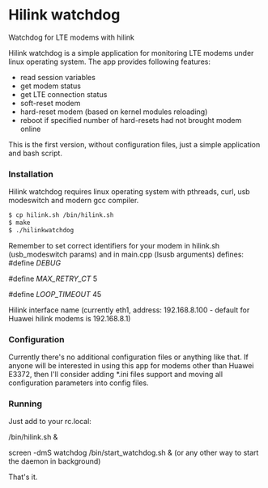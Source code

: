 # Hilink watchdog

Watchdog for LTE modems with hilink

Hilink watchdog is a simple application for monitoring LTE modems under linux operating system.
The app provides following features:
  - read session variables
  - get modem status
  - get LTE connection status
  - soft-reset modem
  - hard-reset modem (based on kernel modules reloading)
  - reboot if specified number of hard-resets had not brought modem online

This is the first version, without configuration files, just a simple application and bash script.


### Installation

Hilink watchdog requires linux operating system with pthreads, curl, usb modeswitch and modern gcc compiler.

```sh
$ cp hilink.sh /bin/hilink.sh
$ make
$ ./hilinkwatchdog
```

Remember to set correct identifiers for your modem in hilink.sh (usb_modeswitch params) and in main.cpp (lsusb arguments)
defines:
#define _DEBUG_

#define _MAX_RETRY_CT_ 5

#define _LOOP_TIMEOUT_ 45

Hilink interface name (currently eth1, address: 192.168.8.100 - default for Huawei hilink modems is 192.168.8.1)


### Configuration

Currently there's no additional configuration files or anything like that.
If anyone will be interested in using this app for modems other than Huawei E3372, then I'll consider adding *.ini files support and moving all configuration parameters into config files.


### Running

Just add to your rc.local:

/bin/hilink.sh &

screen -dmS watchdog /bin/start_watchdog.sh &  (or any other way to start the daemon in background)

That's it.

